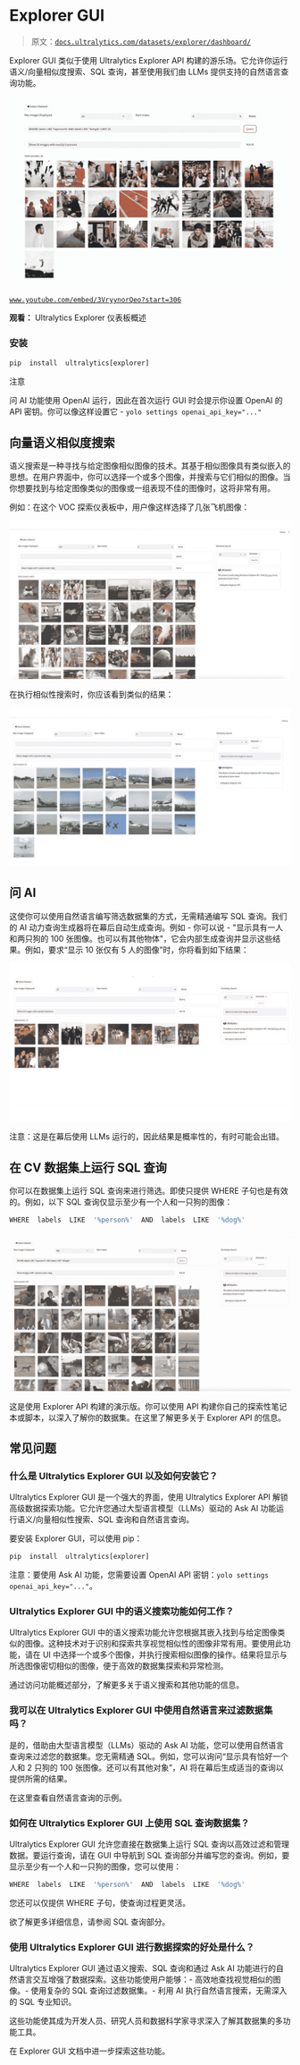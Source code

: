 # Explorer GUI

> 原文：[`docs.ultralytics.com/datasets/explorer/dashboard/`](https://docs.ultralytics.com/datasets/explorer/dashboard/)

Explorer GUI 类似于使用 Ultralytics Explorer API 构建的游乐场。它允许你运行语义/向量相似度搜索、SQL 查询，甚至使用我们由 LLMs 提供支持的自然语言查询功能。

![Explorer Dashboard Screenshot 1](img/16813c5c76de99fa62271e29dc570958.png)

[`www.youtube.com/embed/3VryynorQeo?start=306`](https://www.youtube.com/embed/3VryynorQeo?start=306)

**观看：** Ultralytics Explorer 仪表板概述

### 安装

```py
pip  install  ultralytics[explorer] 
```

注意

问 AI 功能使用 OpenAI 运行，因此在首次运行 GUI 时会提示你设置 OpenAI 的 API 密钥。你可以像这样设置它 - `yolo settings openai_api_key="..."`

## 向量语义相似度搜索

语义搜索是一种寻找与给定图像相似图像的技术。其基于相似图像具有类似嵌入的思想。在用户界面中，你可以选择一个或多个图像，并搜索与它们相似的图像。当你想要找到与给定图像类似的图像或一组表现不佳的图像时，这将非常有用。

例如：在这个 VOC 探索仪表板中，用户像这样选择了几张飞机图像：

![Explorer Dashboard Screenshot 2](img/2516ac61d9e17af2f4f23b64fc9305d4.png)

在执行相似性搜索时，你应该看到类似的结果：

![Explorer Dashboard Screenshot 3](img/4416f98d6c0110233f009ba7dd1d2dc4.png)

## 问 AI

这使你可以使用自然语言编写筛选数据集的方式，无需精通编写 SQL 查询。我们的 AI 动力查询生成器将在幕后自动生成查询。例如 - 你可以说 - "显示具有一人和两只狗的 100 张图像。也可以有其他物体"，它会内部生成查询并显示这些结果。例如，要求“显示 10 张仅有 5 人的图像”时，你将看到如下结果：

![Explorer Dashboard Screenshot 4](img/a4ed14b8317c54fc1857bf44f7526fca.png)

注意：这是在幕后使用 LLMs 运行的，因此结果是概率性的，有时可能会出错。

## 在 CV 数据集上运行 SQL 查询

你可以在数据集上运行 SQL 查询来进行筛选。即使只提供 WHERE 子句也是有效的。例如，以下 SQL 查询仅显示至少有一个人和一只狗的图像：

```py
WHERE  labels  LIKE  '%person%'  AND  labels  LIKE  '%dog%' 
```

![Explorer Dashboard Screenshot 5](img/203e2306bb188030e12b48114825c814.png)

这是使用 Explorer API 构建的演示版。你可以使用 API 构建你自己的探索性笔记本或脚本，以深入了解你的数据集。在这里了解更多关于 Explorer API 的信息。

## 常见问题

### 什么是 Ultralytics Explorer GUI 以及如何安装它？

Ultralytics Explorer GUI 是一个强大的界面，使用 Ultralytics Explorer API 解锁高级数据探索功能。它允许您通过大型语言模型（LLMs）驱动的 Ask AI 功能运行语义/向量相似性搜索、SQL 查询和自然语言查询。

要安装 Explorer GUI，可以使用 pip：

```py
pip  install  ultralytics[explorer] 
```

注意：要使用 Ask AI 功能，您需要设置 OpenAI API 密钥：`yolo settings openai_api_key="..."`。

### Ultralytics Explorer GUI 中的语义搜索功能如何工作？

Ultralytics Explorer GUI 中的语义搜索功能允许您根据其嵌入找到与给定图像类似的图像。这种技术对于识别和探索共享视觉相似性的图像非常有用。要使用此功能，请在 UI 中选择一个或多个图像，并执行搜索相似图像的操作。结果将显示与所选图像密切相似的图像，便于高效的数据集探索和异常检测。

通过访问功能概述部分，了解更多关于语义搜索和其他功能的信息。

### 我可以在 Ultralytics Explorer GUI 中使用自然语言来过滤数据集吗？

是的，借助由大型语言模型（LLMs）驱动的 Ask AI 功能，您可以使用自然语言查询来过滤您的数据集。您无需精通 SQL。例如，您可以询问“显示具有恰好一个人和 2 只狗的 100 张图像。还可以有其他对象”，AI 将在幕后生成适当的查询以提供所需的结果。

在这里查看自然语言查询的示例。

### 如何在 Ultralytics Explorer GUI 上使用 SQL 查询数据集？

Ultralytics Explorer GUI 允许您直接在数据集上运行 SQL 查询以高效过滤和管理数据。要运行查询，请在 GUI 中导航到 SQL 查询部分并编写您的查询。例如，要显示至少有一个人和一只狗的图像，您可以使用：

```py
WHERE  labels  LIKE  '%person%'  AND  labels  LIKE  '%dog%' 
```

您还可以仅提供 WHERE 子句，使查询过程更灵活。

欲了解更多详细信息，请参阅 SQL 查询部分。

### 使用 Ultralytics Explorer GUI 进行数据探索的好处是什么？

Ultralytics Explorer GUI 通过语义搜索、SQL 查询和通过 Ask AI 功能进行的自然语言交互增强了数据探索。这些功能使用户能够：- 高效地查找视觉相似的图像。- 使用复杂的 SQL 查询过滤数据集。- 利用 AI 执行自然语言搜索，无需深入的 SQL 专业知识。

这些功能使其成为开发人员、研究人员和数据科学家寻求深入了解其数据集的多功能工具。

在 Explorer GUI 文档中进一步探索这些功能。
